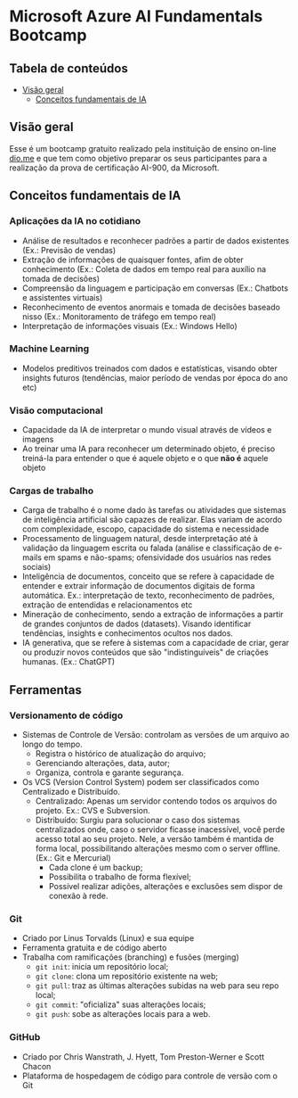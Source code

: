 # Microsoft Azure AI Fundamentals Bootcamp

## Tabela de conteúdos

- [Visão geral](#visão-geral)
  - [Conceitos fundamentais de IA](#conceitos-fundamentais-de-ia)


## Visão geral

Esse é um bootcamp gratuito realizado pela instituição de ensino on-line [dio.me](https://www.dio.me/) e que tem como objetivo preparar os seus participantes para a realização da prova de certificação AI-900, da Microsoft.

## Conceitos fundamentais de IA

### Aplicações da IA no cotidiano
- Análise de resultados e reconhecer padrões a partir de dados existentes (Ex.: Previsão de vendas)
- Extração de informações de quaisquer fontes, afim de obter conhecimento (Ex.: Coleta de dados em tempo real para auxílio na tomada de decisões)
- Compreensão da linguagem e participação em conversas (Ex.: Chatbots e assistentes virtuais)
- Reconhecimento de eventos anormais e tomada de decisões baseado nisso (Ex.: Monitoramento de tráfego em tempo real)
- Interpretação de informações visuais (Ex.: Windows Hello)

### Machine Learning
- Modelos preditivos treinados com dados e estatísticas, visando obter insights futuros (tendências, maior período de vendas por época do ano etc)

### Visão computacional
- Capacidade da IA de interpretar o mundo visual através de vídeos e imagens
- Ao treinar uma IA para reconhecer um determinado objeto, é preciso treiná-la para entender o que é aquele objeto e o que **não é** aquele objeto

### Cargas de trabalho
- Carga de trabalho é o nome dado às tarefas ou atividades que sistemas de inteligência artificial são capazes de realizar. Elas variam de acordo com complexidade, escopo, capacidade do sistema e necessidade
- Processamento de linguagem natural, desde interpretação até à validação da linguagem escrita ou falada (análise e classificação de e-mails em spams e não-spams; ofensividade dos usuários nas redes sociais)
- Inteligência de documentos, conceito que se refere à capacidade de entender e extrair informação de documentos digitais de forma automática. Ex.: interpretação de texto, reconhecimento de padrões, extração de entendidas e relacionamentos etc
- Mineração de conhecimento, sendo a extração de informações a partir de grandes conjuntos de dados (datasets). Visando identificar tendências, insights e conhecimentos ocultos nos dados.
- IA generativa, que se refere à sistemas com a capacidade de criar, gerar ou produzir novos conteúdos que são "indistinguíveis" de criações humanas. (Ex.: ChatGPT)

## Ferramentas

### Versionamento de código
- Sistemas de Controle de Versão: controlam as versões de um arquivo ao longo do tempo.
  - Registra o histórico de atualização do arquivo;
  - Gerenciando alterações, data, autor;
  - Organiza, controla e garante segurança.
- Os VCS (Version Control System) podem ser classificados como Centralizado e Distribuído.
  - Centralizado: Apenas um servidor contendo todos os arquivos do projeto. Ex.: CVS e Subversion.
  - Distribuído: Surgiu para solucionar o caso dos sistemas centralizados onde, caso o servidor ficasse inacessível, você perde acesso total ao seu projeto. Nele, a versão também é mantida de forma local, possibilitando alterações mesmo com o server offline. (Ex.: Git e Mercurial)
    - Cada clone é um backup;
    - Possibilita o trabalho de forma flexível;
    - Possível realizar adições, alterações e exclusões sem dispor de conexão à rede.
### Git
  - Criado por Linus Torvalds (Linux) e sua equipe
  - Ferramenta gratuita e de código aberto
  - Trabalha com ramificações (branching) e fusões (merging)
    - <code>git init</code>: inicia um repositório local;
    - <code>git clone</code>: clona um repositório existente na web;
    - <code>git pull</code>: traz as últimas alterações subidas na web para seu repo local;
    - <code>git commit</code>: "oficializa" suas alterações locais;
    - <code>git push</code>: sobe as alterações locais para a web.
### GitHub
- Criado por Chris Wanstrath, J. Hyett, Tom Preston-Werner e Scott Chacon
- Plataforma de hospedagem de código para controle de versão com o Git
